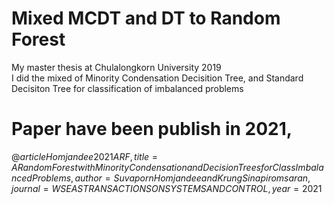 # Mixed MCDT and DT to Random Forest
My master thesis at Chulalongkorn University 2019   
I did the mixed of Minority Condensation Decisition Tree, and Standard Decisiton Tree for classification of imbalanced problems   
  
# Paper have been publish in 2021,
$@article{Homjandee2021ARF,
  title={A Random Forest with Minority Condensation and Decision Trees for Class Imbalanced Problems},
  author={Suvaporn Homjandee and Krung Sinapiromsaran},
  journal={WSEAS TRANSACTIONS ON SYSTEMS AND CONTROL},
  year={2021}
}$
